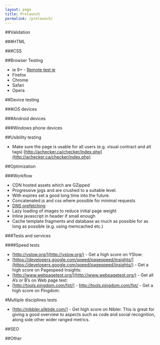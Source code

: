 ```yaml
---
layout: page
title: Prelaunch
permalink: /prelaunch/
---
```



##Validation

###HTML

###CSS


##Browser Testing

- ie 9+ - [Remote test ie](http://blogs.msdn.com/b/ie/archive/2014/11/02/announcing-remoteie-test-the-latest-ie-on-windows-mac-os-x-ios-and-android.aspx)
- Firefox
- Chrome
- Safari
- Opera

##Device testing

###iOS devices

###Android devices

###Windows phone devices


##Usibility testing

- Make sure the page is usable for all users (e.g. visual contract and alt tags) [http://achecker.ca/checker/index.php](http://achecker.ca/checker/index.php)

##Optimization

###Workflow

- CDN hosted assets which are GZipped
- Progressive jpgs and are crushed to a suitable level.
- With expires set a good long time into the future.
- Concatenated js and css where possible for minimal requests
- [DNS prefetching](http://www.htmlgoodies.com/beyond/webmaster/how-your-browser-speeds-up-cross-domain-loading-using-dns-prefetching.html)
- Lazy loading of images to reduce initial page weight
- Inline javascript in header if small enough
- Cache template fragments and database as much as possible for as long as possible (e.g. using memcached etc.)


###Tests and services

####Speed tests

- [http://yslow.org/](http://yslow.org/) - Get a high score on YSlow: 
- [https://developers.google.com/speed/pagespeed/insights/](https://developers.google.com/speed/pagespeed/insights/) - Get a high score on Pagespeed Insights:
- [http://www.webpagetest.org/](http://www.webpagetest.org/) - Get all A’s or B’s on Web page test:
- [http://tools.pingdom.com/fpt/] - http://tools.pingdom.com/fpt/ - Get a high score on Pingdom:

#Multiple disciplines tests

- [http://nibbler.silktide.com/] - Get high score on Nibler. This is great for giving a good overview to aspects such as code and social recognition, along side other wider ranged metrics.



##SEO



##Other
